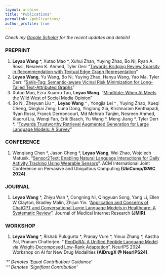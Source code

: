```yaml
---
layout: archive
title: "Publications"
permalink: /publications/
author_profile: true
---
```


*Check my [Google Scholar](https://scholar.google.com/citations?user=8MsC-v0AAAAJ&hl=en) for the recent updates and details!*

### PREPRINT
1. **Leyao Wang** *, Xutao Mao *, Xuhui Zhan, Yuying Zhao, Bo Ni, Ryan A. Rossi, Nesreen K. Ahmed, Tyler Derr “[Towards Bridging Review Sparsity in Recommendation with Textual Edge Graph Representation](https://arxiv.org/abs/2508.01128)”
2. **Leyao Wang**, Yu Wang, Bo Ni, Yuying Zhao, Hanyu Wang, Yao Ma, Tyler Derr. “[SaVe-Tag: Semantic-aware Vicinal Risk Minimization for Long-Tailed Text-Attributed Graphs](https://arxiv.org/abs/2410.16882)”
3. Xutao Mao, Ezra Xuanru Tao, **Leyao Wang**. “[MindVote: When AI Meets the Wild West of Social Media Opinion](https://arxiv.org/abs/2505.14422)”
4.  Bo Ni, Zheyuan Liu ^ , **Leyao Wang** ^ , Yongjia Lei ^ , Yuying Zhao, Xueqi Cheng, Qingkai Zeng, Luna Dong, Yinglong Xia, Krishnaram Kenthapadi, Ryan Rossi, Franck Dernoncourt, Md Mehrab Tanjim, Nesreen Ahmed, Xiaorui Liu, Wenqi Fan, Erik Blasch, Yu Wang *, Meng Jiang *, Tyler Derr *. “[Towards Trustworthy Retrieval Augmented
Generation for Large Language Models: A Survey](https://arxiv.org/abs/2502.06872)”




### CONFERENCE 
1. Wenqiang Chen *, Jason Cheng *, **Leyao Wang**, Wei Zhao, Wojciech Matusik. “[Sensor2Text: Enabling Natural Language Interactions for Daily Activity Tracking Using Wearable Sensors](https://arxiv.org/abs/2410.20034)”. ACM International Joint Conference on Pervasive and Ubiquitous Computing **(UbiComp/ISWC 2024)**. 

### JOURNAL
1. **Leyao Wang** *,  Zhiyu Wan *, Congning Ni, Qingyuan Song, Yang Li, Ellen W Clayton, Bradley Malin, Zhijun Yin. “[Application and Concerns of ChatGPT and Conversational Large Language Models in Healthcare: A Systematic Review](https://www.jmir.org/2024/1/e22769)”. Journal of Medical Internet Research **(JMIR)**.


### WORKSHOP 
1. **Leyao Wang** *, Rishab Pulugurta *, Pranay Vure *, Yinuo Zhang *, Aastha Pal, Pranam Chatterjee. “ [PepDoRA: A Unified Peptide Language Model via Weight-Decomposed Low-Rank Adaptation](https://arxiv.org/abs/2410.20667)”. NeurIPS 2024 Workshop on AI for New Drug Modalities **(AIDrugX @ NeurIPS24)**.




_'*' Denotes 'Equal Contribution/ Guidance'_ \
_'^' Denotes 'Signifiant Contribution'_
